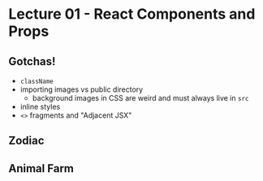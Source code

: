 # Lecture 01 - React Components and Props

## Gotchas!
- `className`
- importing images vs public directory
    - background images in CSS are weird and must always live in `src`
- inline styles
- `<>` fragments and "Adjacent JSX"

## Zodiac

## Animal Farm